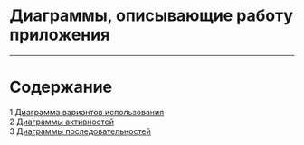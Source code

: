# Диаграммы, описывающие работу приложения
---

# Содержание
1 [Диаграмма вариантов использования](useCase/README.md)  
2 [Диаграммы активностей](activity/README.md)  
3 [Диаграммы последовательностей](sequence/README.md)    
